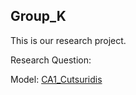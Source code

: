 ## Group_K
This is our research project.

Research Question:

Model: [CA1_Cutsuridis](https://github.com/risecourse/CA1_Cutsuridis)


